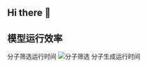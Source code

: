 ## Hi there 👋

<!--
**shangtianfeng/shangtianfeng** is a ✨ _special_ ✨ repository because its `README.md` (this file) appears on your GitHub profile.

Here are some ideas to get you started:

- 🔭 I’m currently working on ...
- 🌱 I’m currently learning ...
- 👯 I’m looking to collaborate on ...
- 🤔 I’m looking for help with ...
- 💬 Ask me about ...
- 📫 How to reach me: ...
- 😄 Pronouns: ...
- ⚡ Fun fact: ...
-->

## 模型运行效率
分子筛选运行时间
![分子筛选](https://github.com/user-attachments/assets/6fe79e06-98eb-43c2-9e4f-15345aff048e)
分子生成运行时间
